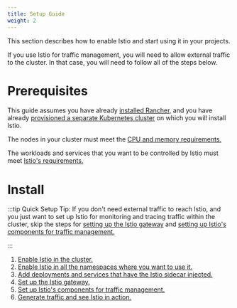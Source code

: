 ```yaml
---
title: Setup Guide
weight: 2
---
```


This section describes how to enable Istio and start using it in your projects.

If you use Istio for traffic management, you will need to allow external traffic to the cluster. In that case, you will need to follow all of the steps below.

# Prerequisites

This guide assumes you have already [installed Rancher,](installation-and-upgrade.md) and you have already [provisioned a separate Kubernetes cluster](kubernetes-clusters-in-rancher-setup.md) on which you will install Istio.

The nodes in your cluster must meet the [CPU and memory requirements.](../explanations/integrations-in-rancher/istio/cpu-and-memory-allocations.md)

The workloads and services that you want to be controlled by Istio must meet [Istio's requirements.](https://istio.io/docs/setup/additional-setup/requirements/)


# Install

:::tip Quick Setup Tip: If you don't need external traffic to reach Istio, and you just want to set up Istio for monitoring and tracing traffic within the cluster, skip the steps for [setting up the Istio gateway](../how-to-guides/advanced-user-guides/istio-setup-guide/set-up-istio-gateway.md) and [setting up Istio's components for traffic management.](../how-to-guides/advanced-user-guides/istio-setup-guide/set-up-traffic-management.md)

:::

1. [Enable Istio in the cluster.](../how-to-guides/advanced-user-guides/istio-setup-guide/enable-istio-in-cluster.md)
1. [Enable Istio in all the namespaces where you want to use it.](../how-to-guides/advanced-user-guides/istio-setup-guide/enable-istio-in-namespace.md)
1. [Add deployments and services that have the Istio sidecar injected.](../how-to-guides/advanced-user-guides/istio-setup-guide/use-istio-sidecar.md)
1. [Set up the Istio gateway. ](../how-to-guides/advanced-user-guides/istio-setup-guide/set-up-istio-gateway.md)
1. [Set up Istio's components for traffic management.](../how-to-guides/advanced-user-guides/istio-setup-guide/set-up-traffic-management.md)
1. [Generate traffic and see Istio in action.](../how-to-guides/advanced-user-guides/istio-setup-guide/generate-and-view-traffic.md)
